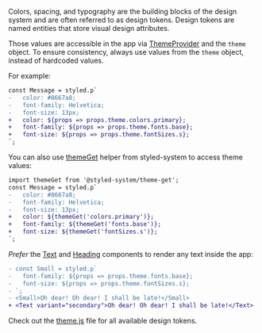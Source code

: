 Colors, spacing, and typography are the building blocks of the design system and are often referred to as design tokens. Design tokens are named entities that store visual design attributes.

Those values are accessible in the app via [ThemeProvider](https://github.com/component-driven/component-driven-development/blob/master/src/ThemeProvider.js) and the `theme` object. To ensure consistency, always use values from the `theme` object, instead of hardcoded values.

For example:

```diff
const Message = styled.p`
-   color: #8667a8;
-   font-family: Helvetica;
-   font-size: 13px;
+   color: ${props => props.theme.colors.primary};
+   font-family: ${props => props.theme.fonts.base};
+   font-size: ${props => props.theme.fontSizes.s};
`;
```

You can also use [themeGet](https://github.com/styled-system/styled-system/tree/master/packages/theme-get) helper from styled-system to access theme values:

```diff
import themeGet from '@styled-system/theme-get';
const Message = styled.p`
-   color: #8667a8;
-   font-family: Helvetica;
-   font-size: 13px;
+   color: ${themeGet('colors.primary')};
+   font-family: ${themeGet('fonts.base')};
+   font-size: ${themeGet('fontSizes.s')};
`;
```

_Prefer_ the [Text](/#/Primitives?id=text) and [Heading](/#/Primitives?id=heading) components to render any text inside the app:

```diff
- const Small = styled.p`
-   font-family: ${props => props.theme.fonts.base};
-   font-size: ${props => props.theme.fontSizes.s};
- `;
- <Small>Oh dear! Oh dear! I shall be late!</Small>
+ <Text variant="secondary">Oh dear! Oh dear! I shall be late!</Text>
```

Check out the [theme.js](https://github.com/component-driven/component-driven-development/blob/master/src/theme.js) file for all available design tokens.
